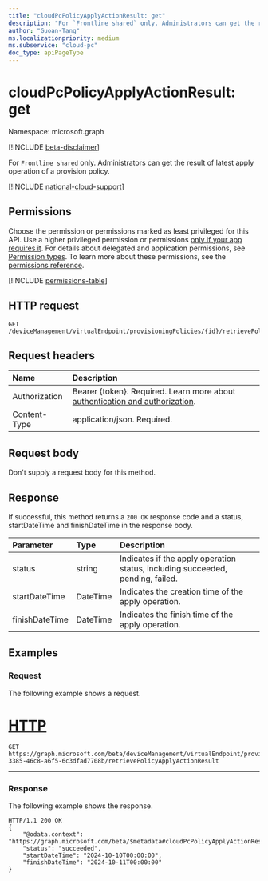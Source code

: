 ```yaml
---
title: "cloudPcPolicyApplyActionResult: get"
description: "For `Frontline shared` only. Administrators can get the result of latest apply operation of a provision policy."
author: "Guoan-Tang"
ms.localizationpriority: medium
ms.subservice: "cloud-pc"
doc_type: apiPageType
---
```


# cloudPcPolicyApplyActionResult: get

Namespace: microsoft.graph

[!INCLUDE [beta-disclaimer](../../includes/beta-disclaimer.md)]

For `Frontline shared` only. Administrators can get the result of latest apply operation of a provision policy.

[!INCLUDE [national-cloud-support](../../includes/global-us.md)]

## Permissions

Choose the permission or permissions marked as least privileged for this API. Use a higher privileged permission or permissions [only if your app requires it](/graph/permissions-overview#best-practices-for-using-microsoft-graph-permissions). For details about delegated and application permissions, see [Permission types](/graph/permissions-overview#permission-types). To learn more about these permissions, see the [permissions reference](/graph/permissions-reference).

<!-- { "blockType": "permissions", "name": "cloudpcprovisioningpolicy_apply" } -->
[!INCLUDE [permissions-table](../includes/permissions/cloudpcprovisioningpolicy-apply-permissions.md)]

## HTTP request

<!-- {
  "blockType": "ignored"
}
-->

``` http
GET /deviceManagement/virtualEndpoint/provisioningPolicies/{id}/retrievePolicyApplyActionResult
```

## Request headers

|Name|Description|
|:---|:---|
|Authorization|Bearer {token}. Required. Learn more about [authentication and authorization](/graph/auth/auth-concepts).|
|Content-Type|application/json. Required.|

## Request body

Don't supply a request body for this method.

## Response

If successful, this method returns a `200 OK` response code and a status, startDateTime and finishDateTime in the response body.

|Parameter|Type|Description|
|:---|:---|:---|
|status|string|Indicates if the apply operation status, including succeeded, pending, failed.|
|startDateTime|DateTime|Indicates the creation time of the apply operation.|
|finishDateTime|DateTime|Indicates the finish time of the apply operation.|

## Examples

### Request

The following example shows a request.

# [HTTP](#tab/http)
<!-- {
  "blockType": "request",
  "name": "apply_cloudpcprovisioningpolicy"
}
-->

``` http
GET https://graph.microsoft.com/beta/deviceManagement/virtualEndpoint/provisioningPolicies/b0c2d35f-3385-46c8-a6f5-6c3dfad7708b/retrievePolicyApplyActionResult
```

---

### Response

The following example shows the response.

<!-- {
  "blockType": "response",
  "truncated": true
}
-->

``` http
HTTP/1.1 200 OK
{
    "@odata.context": "https://graph.microsoft.com/beta/$metadata#cloudPcPolicyApplyActionResult,
    "status": "succeeded",
    "startDateTime": "2024-10-10T00:00:00",
    "finishDateTime": "2024-10-11T00:00:00"
}
```
